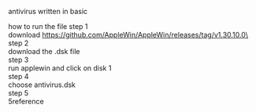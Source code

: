 antivirus written in basic

how to run the file
step 1\
download https://github.com/AppleWin/AppleWin/releases/tag/v1.30.10.0\
step 2\
download the .dsk file\
step 3\
run applewin and click on disk 1\
step 4\
choose antivirus.dsk\
step 5\
5reference
